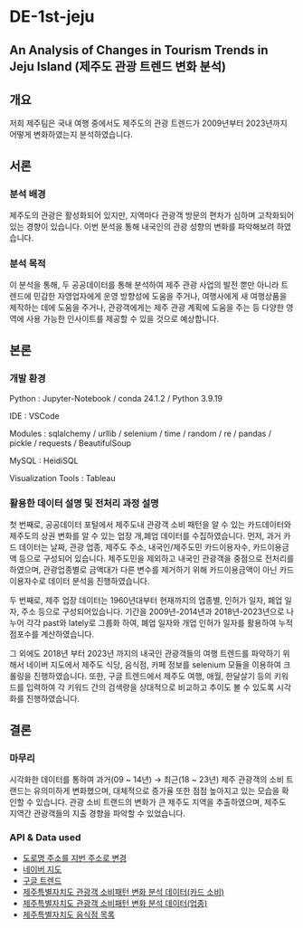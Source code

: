 # DE-1st-jeju
## An Analysis of Changes in Tourism Trends in Jeju Island (제주도 관광 트렌드 변화 분석)

## 개요
저희 제주팀은 국내 여행 중에서도 제주도의 관광 트렌드가 2009년부터 2023년까지 어떻게 변화하였는지 분석하였습니다.

## 서론
### 분석 배경
제주도의 관광은 활성화되어 있지만, 지역마다 관광객 방문의 편차가 심하며 고착화되어 있는 경향이 있습니다. 이번 분석을 통해 내국인의 관광 성향의 변화를 파악해보려 하였습니다.

### 분석 목적
이 분석을 통해, 두 공공데이터를 통해 분석하여 제주 관광 사업의 발전 뿐만 아니라 트렌드에 민감한 자영업자에게 운영 방향성에 도움을 주거나, 여행사에게 새 여행상품을 제작하는 데에 도움을 주거나, 관광객에게는 제주 관광 계획에 도움을 주는 등 다양한 영역에 사용 가능한 인사이트를 제공할 수 있을 것으로 예상합니다.

## 본론
### 개발 환경
Python : Jupyter-Notebook / conda 24.1.2 / Python 3.9.19

IDE : VSCode

Modules : sqlalchemy / urllib / selenium / time / random / re / pandas / pickle / requests / BeautifulSoup

MySQL : HeidiSQL

Visualization Tools : Tableau

### 활용한 데이터 설명 및 전처리 과정 설명
첫 번째로, 공공데이터 포털에서 제주도내 관광객 소비 패턴을 알 수 있는 카드데이터와 제주도의 상권 변화를 알 수 있는 업장 개,폐업 데이터를 수집하였습니다. 먼저, 과거 카드 데이터는 날짜, 관광 업종, 제주도 주소, 내국인/제주도민 카드이용자수, 카드이용금액 등으로 구성되어 있습니다. 제주도민을 제외하고 내국인 관광객을 중점으로 전처리를 하였으며, 관광업종별로 금액대가 다른 변수를 제거하기 위해 카드이용금액이 아닌 카드이용자수로 데이터 분석을 진행하였습니다.

두 번째로, 제주 업장 데이터는 1960년대부터 현재까지의 업종별, 인허가 일자, 폐업 일자, 주소 등으로 구성되어있습니다. 기간을 2009년-2014년과 2018년-2023년으로 나누어 각각 past와 lately로 그룹화 하여, 폐업 일자와 개업 인허가 일자를 활용하여 누적 점포수를 계산하였습니다.

그 외에도 2018년 부터 2023년 까지의 내국인 관광객들의 여행 트렌드를 파악하기 위해서 네이버 지도에서 제주도 식당, 음식점, 카페 정보를 selenium 모듈을 이용하여 크롤링을 진행하였습니다. 또한, 구글 트렌드에서 제주도 여행, 애월, 한달살기 등의 키워드를 입력하여 각 키워드 간의 검색량을 상대적으로 비교하고 추이도 볼 수 있도록 시각화를 진행하였습니다.


## 결론
### 마무리
시각화한 데이터를 통하여 과거(09 ~ 14년) → 최근(18 ~ 23년) 제주 관광객의 소비 트랜드는 유의미하게 변화했으며, 대체적으로 증가율 또한 점점 높아지고 있는 모습을 확인할 수 있습니다. 관광 소비 트랜드의 변화가 큰 제주도 지역을 추출하였으며, 제주도 지역간 관광객들의 지출 경향을 파악할 수 있었습니다. 

### API & Data used
- [도로명 주소를 지번 주소로 변경](https://www.juso.go.kr/openIndexPage.do)
- [네이버 지도](https://map.naver.com/p/search/%EC%A0%9C%EC%A3%BC%EB%8F%84/address/14090357.3876139,3952164.1450325,%EC%A0%9C%EC%A3%BC%ED%8A%B9%EB%B3%84%EC%9E%90%EC%B9%98%EB%8F%84,jibun?c=7.00,0,0,0,dh&isCorrectAnswer=true)
- [구글 트렌드](https://trends.google.co.kr/trends/explore?date=2009-01-01%202023-12-31&geo=KR&q=%EC%A0%9C%EC%A3%BC%EB%8F%84%20%EC%97%AC%ED%96%89,%EC%95%A0%EC%9B%94,%EC%A1%B0%EC%B2%9C,%ED%95%B4%EC%99%B8%EC%97%AC%ED%96%89,%ED%95%9C%EB%8B%AC%EC%82%B4%EA%B8%B0&hl=ko)
- [제주특별자치도 관광객 소비패턴 변화 분석 데이터(카드 소비)](https://www.data.go.kr/data/15046091/fileData.do)
- [제주특별자치도 관광객 소비패턴 변화 분석 데이터(업종)](https://www.data.go.kr/data/15046087/fileData.do)
- [제주특별자치도 음식점 목록](https://www.jejudatahub.net/data/view/data/780)
